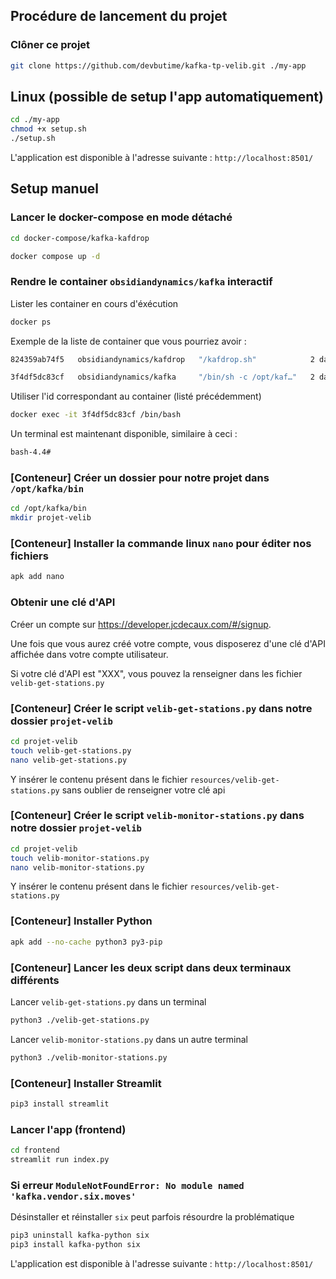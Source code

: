 ## Procédure de lancement du projet

### Clôner ce projet

```bash
git clone https://github.com/devbutime/kafka-tp-velib.git ./my-app
```

## Linux (possible de setup l'app automatiquement)

```bash
cd ./my-app
chmod +x setup.sh
./setup.sh
```

L'application est disponible à l'adresse suivante : `http://localhost:8501/`

## Setup manuel

### Lancer le docker-compose en mode détaché

```bash
cd docker-compose/kafka-kafdrop
```

```bash
docker compose up -d
```

### Rendre le container `obsidiandynamics/kafka` interactif

Lister les container en cours d'éxécution

```bash
docker ps
```

Exemple de la liste de container que vous pourriez avoir :

```bash
824359ab74f5   obsidiandynamics/kafdrop   "/kafdrop.sh"            2 days ago   Up 5 seconds   0.0.0.0:9000->9000/tcp                           kafka-kafdrop-kafdrop-1

3f4df5dc83cf   obsidiandynamics/kafka     "/bin/sh -c /opt/kaf…"   2 days ago   Up 5 seconds   0.0.0.0:2181->2181/tcp, 0.0.0.0:9092->9092/tcp   kafka-kafdrop-kafka-1
```

Utiliser l'id correspondant au container (listé précédemment)

```bash
docker exec -it 3f4df5dc83cf /bin/bash
```

Un terminal est maintenant disponible, similaire à ceci :

```bash
bash-4.4#
```

### [Conteneur] Créer un dossier pour notre projet dans `/opt/kafka/bin`

```bash
cd /opt/kafka/bin
mkdir projet-velib
```

### [Conteneur] Installer la commande linux `nano` pour éditer nos fichiers

```bash
apk add nano
```

### Obtenir une clé d'API

Créer un compte sur https://developer.jcdecaux.com/#/signup.

Une fois que vous aurez créé votre compte, vous disposerez d'une clé d'API affichée dans votre compte utilisateur.

Si votre clé d'API est "XXX", vous pouvez la renseigner dans les fichier `velib-get-stations.py`

### [Conteneur] Créer le script `velib-get-stations.py` dans notre dossier `projet-velib`

```bash
cd projet-velib
touch velib-get-stations.py
nano velib-get-stations.py
```

Y insérer le contenu présent dans le fichier `resources/velib-get-stations.py` sans oublier de renseigner votre clé api

### [Conteneur] Créer le script `velib-monitor-stations.py` dans notre dossier `projet-velib`

```bash
cd projet-velib
touch velib-monitor-stations.py
nano velib-monitor-stations.py
```

Y insérer le contenu présent dans le fichier `resources/velib-get-stations.py`

### [Conteneur] Installer Python

```bash
apk add --no-cache python3 py3-pip
```

### [Conteneur] Lancer les deux script dans deux terminaux différents

Lancer `velib-get-stations.py` dans un terminal

```bash
python3 ./velib-get-stations.py
```

Lancer `velib-monitor-stations.py` dans un autre terminal

```bash
python3 ./velib-monitor-stations.py
```

### [Conteneur] Installer Streamlit

```bash
pip3 install streamlit
```

### Lancer l'app (frontend)

```bash
cd frontend
streamlit run index.py
```

### Si erreur `ModuleNotFoundError: No module named 'kafka.vendor.six.moves'`

Désinstaller et réinstaller `six` peut parfois résourdre la problématique

```bash
pip3 uninstall kafka-python six
pip3 install kafka-python six
```

L'application est disponible à l'adresse suivante : `http://localhost:8501/`
